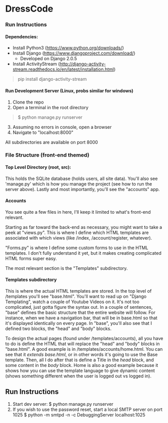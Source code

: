 # DressCode

### Run Instructions

#### Dependencies:
- Install Python3 (https://www.python.org/downloads/)
- Install Django (https://www.djangoproject.com/download/)
  - Developed on Django 2.0.5
- Install ActivityStream (http://django-activity-stream.readthedocs.io/en/latest/installation.html)
> pip install django-activity-stream

#### Run Development Server (Linux, probs similar for windows)
1. Clone the repo
2. Open a terminal in the root directory
> $ python manage.py runserver
3. Assuming no errors in console, open a browser
4. Navigate to "localhost:8000"

All subdirectories are available on port 8000

### File Structure (front-end themed)

#### Top Level Directory (root, src):
This holds the SQLite database (holds users, all site data). You'll also see 'manage.py' which is how you manage the project (see how to run the server above). Lastly and most importantly, you'll see the "accounts" app.

#### Accounts
You see quite a few files in here, I'll keep it limited to what's front-end relevant.

Starting as far toward the back-end as necessary, you might want to take a peek at "views.py". This is where I define which HTML templates are associated with which views (like /index, /account/register, whatever).

"Forms.py" is where I define some custom forms to use in the HTML templates. I don't fully understand it yet, but it makes creating complicated HTML forms super easy.

The most relevant section is the "Templates" subdirectory.

#### Templates subdirectory

This is where the actual HTML templates are stored. In the top level of /templates you'll see "base.html". You'll want to read up on "Django Templating", watch a couple of Youtube Videos on it. It's not too complicated, just gotta figure the syntax out. In a couple of sentences, "base" defines the basic structure that the entire website will follow. For instance, when we have a navigation bar, that will be in base.html so that it's displayed identically on every page. In "base", you'll also see that I defined two blocks, the "head" and "body" blocks.

To design the actual pages (found under /templates/accounts), all you have to do is define the HTML that will replace the "head" and "body" blocks in "base.html". A good example is in /templates/accounts/home.html. You can see that it _extends base.html_, or in other words it's going to use the Base template. Then, all I do after that is define a Title in the _head_ block, and some content in the _body_ block. Home is also a good example because it shows how you can use the template language to give dynamic content (shows something different when the user is logged out vs logged in).



## Run Instructions
1. Start dev server:
$ python manage.py runserver
2. If you wish to use the password reset, start a local SMTP server on port 1025
$ python -m smtpd -n -c DebuggingServer localhost:1025


